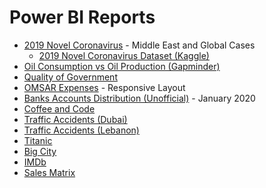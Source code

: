 # Power BI Reports

* [2019 Novel Coronavirus](http://bit.ly/2019-nCoV-ME) - Middle East and Global Cases
  * [2019 Novel Coronavirus Dataset (Kaggle)](https://www.kaggle.com/devready/2019-novel-coronavirus-2019ncov)
* [Oil Consumption vs Oil Production (Gapminder)](http://j.mp/OilGaz-PBI-NajiElKotob)
* [Quality of Government](http://j.mp/QoG-NajiElKotob)
* [OMSAR Expenses](http://bit.ly/OMSARExpenses-PowerBI) - Responsive Layout
* [Banks Accounts Distribution (Unofficial)](http://j.mp/BanksAccountsDist-LB) - January 2020
* [Coffee and Code](http://bit.ly/CoffeeAndCode-PowerBI)
* [Traffic Accidents (Dubai)](http://bit.ly/TrafficAccidents-PowerBI)
* [Traffic Accidents (Lebanon)](http://j.mp/TrafficAccidentsLebanon)
* [Titanic ](http://bit.ly/TitanicSurvival-PowerBI)
* [Big City](http://j.mp/BigCity-DEMO)
* [IMDb](http://j.mp/IMDb-PowerBI)
* [Sales Matrix](http://j.mp/SalesMatrix-PowerBI)

